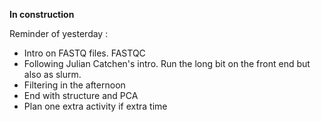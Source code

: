 **In construction**

Reminder of yesterday :

* Intro on FASTQ files. FASTQC
* Following Julian Catchen's intro. Run the long bit on the front end but also as slurm.
* Filtering in the afternoon
* End with structure and PCA
* Plan one extra activity if extra time
